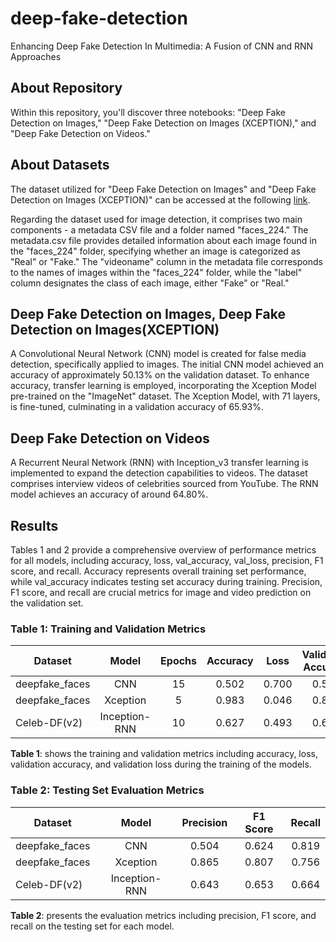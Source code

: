 # deep-fake-detection
Enhancing Deep Fake Detection In Multimedia: A Fusion of CNN and RNN Approaches

## About Repository
Within this repository, you'll discover three notebooks: "Deep Fake Detection on Images," "Deep Fake Detection on Images (XCEPTION)," and "Deep Fake Detection on Videos."

## About Datasets
The dataset utilized for "Deep Fake Detection on Images" and "Deep Fake Detection on Images (XCEPTION)" can be accessed at the following [link](https://www.kaggle.com/datasets/dagnelies/deepfake-faces).

Regarding the dataset used for image detection, it comprises two main components - a metadata CSV file and a folder named "faces_224." The metadata.csv file provides detailed information about each image found in the "faces_224" folder, specifying whether an image is categorized as "Real" or "Fake." The "videoname" column in the metadata file corresponds to the names of images within the "faces_224" folder, while the "label" column designates the class of each image, either "Fake" or "Real."

## Deep Fake Detection on Images, Deep Fake Detection on Images(XCEPTION)
A Convolutional Neural Network (CNN) model is created for false media detection, specifically applied to images. The initial CNN model achieved an accuracy of approximately 50.13% on the validation dataset. To enhance accuracy, transfer learning is employed, incorporating the Xception Model pre-trained on the "ImageNet" dataset. The Xception Model, with 71 layers, is fine-tuned, culminating in a validation accuracy of 65.93%.

## Deep Fake Detection on Videos
A Recurrent Neural Network (RNN) with Inception_v3 transfer learning is implemented to expand the detection capabilities to videos. The dataset comprises interview videos of celebrities sourced from YouTube. The RNN model achieves an accuracy of around 64.80%.

## Results
Tables 1 and 2 provide a comprehensive overview of performance metrics for all models, including accuracy, loss, val_accuracy, val_loss, precision, F1 score, and recall. Accuracy represents overall training set performance, while val_accuracy indicates testing set accuracy during training. Precision, F1 score, and recall are crucial metrics for image and video prediction on the validation set.

### Table 1: Training and Validation Metrics
| Dataset          | Model           | Epochs | Accuracy | Loss  | Validation Accuracy | Validation Loss |
|------------------|-----------------|--------|----------|-------|---------------------|-----------------|
| deepfake_faces   | <div align="center">CNN</div> | <div align="center">15</div> | <div align="center">0.502</div> | <div align="center">0.700</div> | <div align="center">0.501</div> | <div align="center">0.692</div> |
| deepfake_faces   | <div align="center">Xception</div> | <div align="center">5</div> | <div align="center">0.983</div> | <div align="center">0.046</div> | <div align="center">0.819</div> | <div align="center">0.778</div> |
| Celeb-DF(v2)     | <div align="center">Inception-RNN</div> | <div align="center">10</div> | <div align="center">0.627</div> | <div align="center">0.493</div> | <div align="center">0.657</div> | <div align="center">0.651</div> |

**Table 1**: shows the training and validation metrics including accuracy, loss, validation accuracy, and validation loss during the training of the models.

### Table 2: Testing Set Evaluation Metrics
| Dataset          | Model           | Precision | F1 Score | Recall |
|------------------|-----------------|-----------|----------|--------|
| deepfake_faces   | <div align="center">CNN</div> | <div align="center">0.504</div> | <div align="center">0.624</div> | <div align="center">0.819</div> |
| deepfake_faces   | <div align="center">Xception</div> | <div align="center">0.865</div> | <div align="center">0.807</div> | <div align="center">0.756</div> |
| Celeb-DF(v2)     | <div align="center">Inception-RNN</div> | <div align="center">0.643</div> | <div align="center">0.653</div> | <div align="center">0.664</div> |

**Table 2**: presents the evaluation metrics including precision, F1 score, and recall on the testing set for each model.
